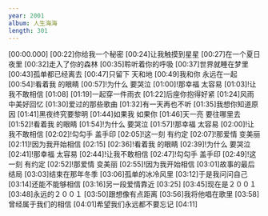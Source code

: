 ```yaml
---
year: 2001
album: 人生海海
length: 301
---
```

[00:00.000]
[00:22]你给我一个秘密
[00:24]让我触摸到星星
[00:27]在一个夏日夜里
[00:32]走入了你的森林
[00:35]聆听着你的呼吸
[00:37]世界就睡在梦里
[00:43]孤单都已经离去
[00:47]只留下 天和地
[00:49]我和你 永远在一起
[00:54]!看着我 的眼睛
[00:57]!为什么 要哭泣
[01:00]!那幸福 太容易
[01:03]!让我不敢相信
[01:08]
[01:19]一起穿一件雨衣
[01:22]后座你抱得好紧
[01:24]风雨中美好回忆
[01:30]爱过的那些歌曲
[01:32]有一天再也不听
[01:35]我想你知道原因
[01:41]黑夜终究要黎明
[01:44]如果我 如果你
[01:46]天一亮 要往哪里去
[01:52]!看着我 的眼睛
[01:54]!为什么 要哭泣
[01:57]!那幸福 太容易
[02:00]!让我不敢相信
[02:02]!勾勾手 盖手印
[02:05]!这一刻 有约定
[02:07]!那爱情 变美丽
[02:11]!因为我开始相信
[02:15]
[02:36]!看着我 的眼睛
[02:39]!为什么 要哭泣
[02:41]!那幸福 太容易
[02:44]!让我不敢相信
[02:47]!勾勾手 盖手印
[02:49]!这一刻 有约定
[02:52]!那爱情 变美丽
[02:55]!因为我开始相信
[03:01]故事的最后结局
[03:03]结束在那年冬季
[03:06]孤单的冰冷风里
[03:12]于是我问问自己
[03:14]还能不能够相信
[03:16]另一段爱情靠近
[03:25]
[03:45]现在是２００１
[03:48]永远的２００１
[03:50]跟想像有点距离
[03:56]我将他唱在歌里
[03:58]曾经属于我们的相信
[04:01]希望我们永远都不要忘记
[04:11]